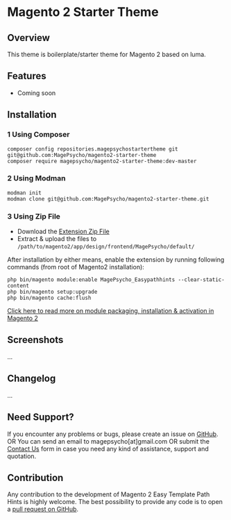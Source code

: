 # Magento 2 Starter Theme

##  Overview
This theme is boilerplate/starter theme for Magento 2 based on luma.

## Features
* Coming soon

## Installation

### 1 Using Composer
```
composer config repositories.magepsychostartertheme git git@github.com:MagePsycho/magento2-starter-theme
composer require magepsycho/magento2-starter-theme:dev-master
```

### 2 Using Modman
```
modman init
modman clone git@github.com:MagePsycho/magento2-starter-theme.git
```

### 3 Using Zip File
* Download the [Extension Zip File](https://github.com/MagePsycho/magento2-starter-theme/archive/master.zip)
* Extract & upload the files to `/path/to/magento2/app/design/frontend/MagePsycho/default/`

After installation by either means, enable the extension by running following commands (from root of Magento2 installation):
```
php bin/magento module:enable MagePsycho_Easypathhints --clear-static-content
php bin/magento setup:upgrade
php bin/magento cache:flush
```
[Click here to read more on module packaging, installation & activation in Magento 2](http://www.blog.magepsycho.com/install-magento-2-module-from-github-or-bitbucket-repository-using-composer/)


## Screenshots
...


## Changelog
...


## Need Support?
If you encounter any problems or bugs, please create an issue on [GitHub](https://github.com/MagePsycho/magento2-starter-theme/issues).
OR
You can send an email to magepsycho[at]gmail.com OR submit the [Contact Us](https://www.magepsycho.com/contact) form in case you need any kind of assistance, support and quotation.

## Contribution
Any contribution to the development of Magento 2 Easy Template Path Hints is highly welcome. 
The best possibility to provide any code is to open a [pull request on GitHub](https://github.com/MagePsycho/magento2-starter-theme/pulls).
